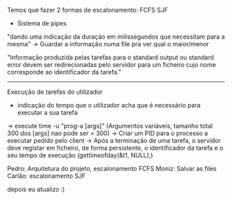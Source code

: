 Temos que fazer 2 formas de escalonamento:
FCFS
SJF

- Sistema de pipes


"dando uma indicação da duração em milissegundos que necessitam para a mesma"
-> Guardar a informação numa file pra ver qual o maior/menor


"Informação produzida pelas tarefas para o standard output ou standard error devem ser redirecionadas pelo servidor para um ficheiro cujo nome corresponde ao identificador da tarefa."


------------------------------------------------------------------------------------------------------------------------------------------------
Execução de tarefas do utilizador
- indicação do tempo que o utilizador acha que é necessário para executar a sua tarefa

->  execute time -u "prog-a [args]"      (Argumentos variáveis, tamanho total 300 dos [args] nao pode ser > 300)
-> Criar um PID para o processo a executar pedido pelo client
-> Após a terminação de uma tarefa, o servidor deve registar em ficheiro, de forma persistente, o identificador da tarefa e o seu tempo de execução
(gettimeofday(&t1, NULL);)

Pedro: Arquitetura do projeto, escalonamento FCFS
Moniz: Salvar as files
Carlão: escalonamento SJF


depois eu atualizo :)
